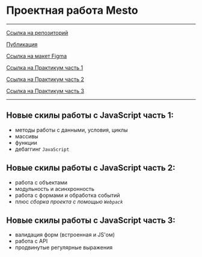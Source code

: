 # Проектная работа Mesto <br>
_________________________________

[Ссылка на репозиторий](https://github.com/viperouss14/mesto-project-ff.git) <br>

[Публикация](https://viperouss14.github.io/mesto-project-ff/) <br>

[Ссылка на макет Figma](https://www.figma.com/file/bjyvbKKJN2naO0ucURl2Z0/JavaScript.-Sprint-5?node-id=0%3A1&mode=dev) <br>

[Ссылка на Практикум часть 1](https://practicum.yandex.ru/trainer/frontend-developer/lesson/b982cec5-e2c8-4b4a-957e-65e4b0e42bc1/) <br>

[Ссылка на Практикум часть 2](https://practicum.yandex.ru/learn/frontend-developer/courses/0a04a8d8-7b72-4369-83a4-93740fcd3211/sprints/225187/topics/b78b893e-facf-4ec3-b22c-1ef20eb0c298/lessons/5d23b681-3286-486f-a7bb-2c5c621f718d/) <br>

[Ссылка на Практикум часть 3](https://practicum.yandex.ru/learn/frontend-developer/courses/a3793345-ee99-494c-80ff-f56d627d5801/sprints/225191/topics/fe1eba55-4093-4074-bd7d-f9a213a87689/lessons/4b6e2a36-2450-4dae-aef6-71ab77a9230b/) <br>
________________________________

## Новые скилы работы с JavaScript часть 1:
- методы работы с данными, условия, циклы
- массивы
- функции
- дебаггинг `JavaScript`

## Новые скилы работы с JavaScript часть 2:
- работа с объектами
- модульность и асинхронность
- работа с формами и обработка событий
- плюс *сборка проекта с помощью `Webpack`*

## Новые скилы работы с JavaScript часть 3:
- валидация форм (встроенная и JS'ом)
- работа с API
- продвинутые регулярные выражения
